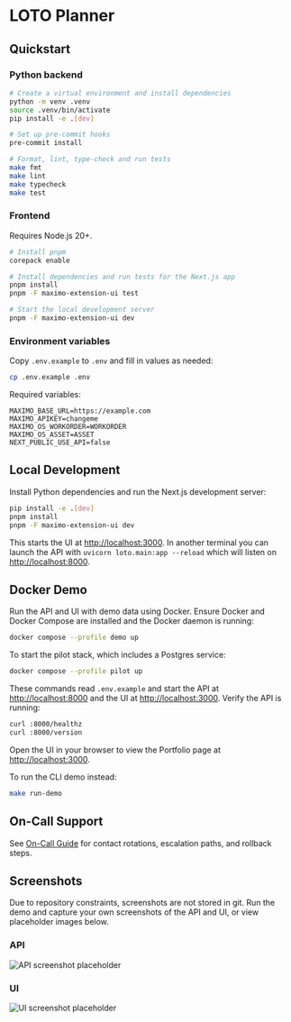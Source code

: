 # LOTO Planner

## Quickstart

### Python backend

```bash
# Create a virtual environment and install dependencies
python -m venv .venv
source .venv/bin/activate
pip install -e .[dev]

# Set up pre-commit hooks
pre-commit install

# Format, lint, type-check and run tests
make fmt
make lint
make typecheck
make test
```

### Frontend

Requires Node.js 20+.

```bash
# Install pnpm
corepack enable

# Install dependencies and run tests for the Next.js app
pnpm install
pnpm -F maximo-extension-ui test

# Start the local development server
pnpm -F maximo-extension-ui dev
```

### Environment variables

Copy `.env.example` to `.env` and fill in values as needed:

```bash
cp .env.example .env
```

Required variables:

```dotenv
MAXIMO_BASE_URL=https://example.com
MAXIMO_APIKEY=changeme
MAXIMO_OS_WORKORDER=WORKORDER
MAXIMO_OS_ASSET=ASSET
NEXT_PUBLIC_USE_API=false
```

## Local Development

Install Python dependencies and run the Next.js development server:

```bash
pip install -e .[dev]
pnpm install
pnpm -F maximo-extension-ui dev
```

This starts the UI at <http://localhost:3000>. In another terminal you can
launch the API with `uvicorn loto.main:app --reload` which will listen on
<http://localhost:8000>.

## Docker Demo

Run the API and UI with demo data using Docker. Ensure Docker and Docker Compose are installed and the Docker daemon is running:

```bash
docker compose --profile demo up
```

To start the pilot stack, which includes a Postgres service:

```bash
docker compose --profile pilot up
```

These commands read `.env.example` and start the API at <http://localhost:8000> and the
UI at <http://localhost:3000>. Verify the API is running:

```bash
curl :8000/healthz
curl :8000/version
```

Open the UI in your browser to view the Portfolio page at
<http://localhost:3000>.

To run the CLI demo instead:

```bash
make run-demo
```

## On-Call Support

See [On-Call Guide](docs/on_call.md) for contact rotations, escalation paths, and rollback steps.

## Screenshots

Due to repository constraints, screenshots are not stored in git. Run the demo and capture your own screenshots of the API and UI, or view placeholder images below.

### API

![API screenshot placeholder](https://via.placeholder.com/800x400?text=API+Screenshot)

### UI

![UI screenshot placeholder](https://via.placeholder.com/800x400?text=UI+Screenshot)
